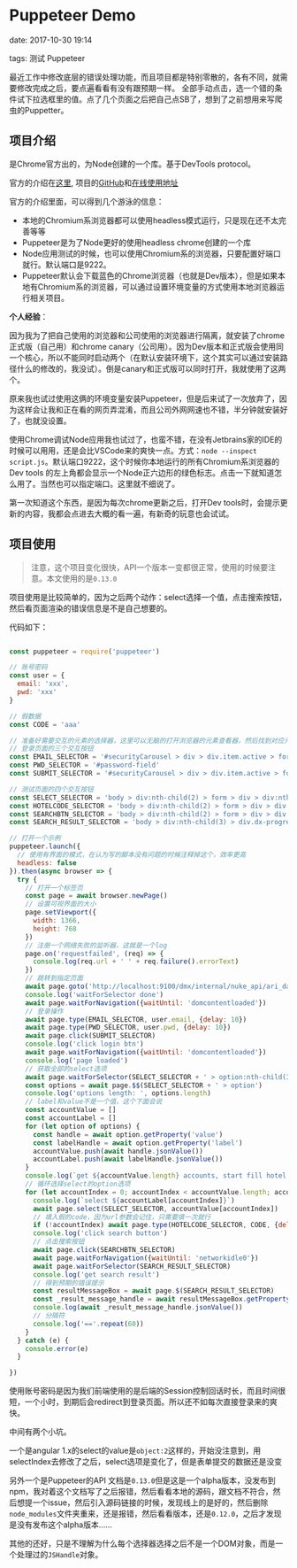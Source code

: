 # Puppeteer Demo

date: 2017-10-30 19:14

tags: 测试 Puppeteer

<abstract>
最近工作中修改底层的错误处理功能，而且项目都是特别零散的，各有不同，就需要修改完成之后，要点遍看看有没有跟预期一样。
全部手动点击，选一个错的条件试下拉选框里的值。点了几个页面之后把自己点SB了，想到了之前想用来写爬虫的Puppetter。
<abstract>

## 项目介绍

是Chrome官方出的，为Node创建的一个库。基于DevTools protocol。

官方的介绍在[这里](https://developers.google.com/web/updates/2017/04/headless-chrome), 项目的[GitHub](https://github.com/GoogleChrome/puppeteer)和[在线使用地址](https://try-puppeteer.appspot.com/)

官方的介绍里面，可以得到几个游泳的信息：

- 本地的Chromium系浏览器都可以使用headless模式运行，只是现在还不太完善等等
- Puppeteer是为了Node更好的使用headless chrome创建的一个库
- Node应用测试的时候，也可以使用Chromium系的浏览器，只要配置好端口就行。默认端口是9222。
- Puppeteer默认会下载蓝色的Chrome浏览器（也就是Dev版本），但是如果本地有Chromium系的浏览器，可以通过设置环境变量的方式使用本地浏览器运行相关项目。

**个人经验**：

因为我为了把自己使用的浏览器和公司使用的浏览器进行隔离，就安装了chrome正式版（自己用）和chrome canary（公司用）。因为Dev版本和正式版会使用同一个核心，所以不能同时启动两个（在默认安装环境下，这个其实可以通过安装路径什么的修改的，我没试）。倒是canary和正式版可以同时打开，我就使用了这两个。

原来我也试过使用这俩的环境变量安装Puppeteer，但是后来试了一次放弃了，因为这样会让我和正在看的网页弄混淆，而且公司外网网速也不错，半分钟就安装好了，也就没设置。

使用Chrome调试Node应用我也试过了，也蛮不错，在没有Jetbrains家的IDE的时候可以用用，还是会比VSCode来的爽快一点。方式：`node --inspect script.js`。默认端口9222，这个时候你本地运行的所有Chromium系浏览器的Dev tools 的左上角都会显示一个Node正六边形的绿色标志。点击一下就知道怎么用了。当然也可以指定端口。这里就不细说了。

第一次知道这个东西，是因为每次chrome更新之后，打开Dev tools时，会提示更新的内容，我都会点进去大概的看一遍，有新奇的玩意也会试试。

## 项目使用

> 注意，这个项目变化很快，API一个版本一变都很正常，使用的时候要注意。本文使用的是`0.13.0`

项目使用是比较简单的，因为之后两个动作：select选择一个值，点击搜索按钮，然后看页面渲染的错误信息是不是自己想要的。

代码如下：

```javascript

const puppeteer = require('puppeteer')

// 账号密码
const user = {
  email: 'xxx',
  pwd: 'xxx'
}

// 假数据
const CODE = 'aaa'

// 准备好需要交互的元素的选择器，这里可以无脑的打开浏览器的元素查看器，然后找到对应元素，右键 Copy --> Copy selector就完事了。
// 登录页面的三个交互按钮
const EMAIL_SELECTOR = '#securityCarousel > div > div.item.active > form > div:nth-child(3) > input'
const PWD_SELECTOR = '#password-field'
const SUBMIT_SELECTOR = '#securityCarousel > div > div.item.active > form > div:nth-child(6) > input'

// 测试页面的四个交互按钮
const SELECT_SELECTOR = 'body > div:nth-child(2) > form > div > div:nth-child(2) > select'
const HOTELCODE_SELECTOR = 'body > div:nth-child(2) > form > div > div:nth-child(3) > input'
const SEARCHBTN_SELECTOR = 'body > div:nth-child(2) > form > div > div.col-md-2.form-group.form-group-submit.inline-form-heiCtrl > button'
const SEARCH_RESULT_SELECTOR = 'body > div:nth-child(3) > div.dx-progress > div:nth-child(2) > div'

// 打开一个示例
puppeteer.launch({
  // 使用有界面的模式，在认为写的脚本没有问题的时候注释掉这个，效率更高
  headless: false
}).then(async browser => {
  try {
    // 打开一个标签页
    const page = await browser.newPage()
    // 设置可视界面的大小
    page.setViewport({
      width: 1366,
      height: 768
    })
    // 注册一个网络失败的监听器，这就是一个log
    page.on('requestfailed', (req) => {
      console.log(req.url + ' ' + req.failure().errorText)
    })
    // 跳转到指定页面
    await page.goto('http://localhost:9100/dmx/internal/nuke_api/ari_daily.html')
    console.log('waitForSelector done')
    await page.waitForNavigation({waitUntil: 'domcontentloaded'})
    // 登录操作
    await page.type(EMAIL_SELECTOR, user.email, {delay: 10})
    await page.type(PWD_SELECTOR, user.pwd, {delay: 10})
    await page.click(SUBMIT_SELECTOR)
    console.log('click login btn')
    await page.waitForNavigation({waitUntil: 'domcontentloaded'})
    console.log('page loaded')
    // 获取全部的select选项
    await page.waitForSelector(SELECT_SELECTOR + ' > option:nth-child(3)')
    const options = await page.$$(SELECT_SELECTOR + ' > option')
    console.log('options length: ', options.length)
    // label和value不是一个值，这个下面会说
    const accountValue = []
    const accountLabel = []
    for (let option of options) {
      const handle = await option.getProperty('value')
      const labelHandle = await option.getProperty('label')
      accountValue.push(await handle.jsonValue())
      accountLabel.push(await labelHandle.jsonValue())
    }
    console.log(`get ${accountValue.length} accounts, start fill hotel code`)
    // 循环选择select的option选项
    for (let accountIndex = 0; accountIndex < accountValue.length; accountIndex++) {
      console.log(`select ${accountLabel[accountIndex]}`)
      await page.select(SELECT_SELECTOR, accountValue[accountIndex])
      // 填入假的code，因为url参数会记住，只需要填一次就行
      if (!accountIndex) await page.type(HOTELCODE_SELECTOR, CODE, {delay: 50})
      console.log('click search button')
      // 点击搜索按钮
      await page.click(SEARCHBTN_SELECTOR)
      await page.waitForNavigation({waitUntil: 'networkidle0'})
      await page.waitForSelector(SEARCH_RESULT_SELECTOR)
      console.log('get search result')
      // 得到预期的错误提示
      const resultMessageBox = await page.$(SEARCH_RESULT_SELECTOR)
      const _result_message_handle = await resultMessageBox.getProperty('innerText')
      console.log(await _result_message_handle.jsonValue())
      // 分隔符
      console.log('=='.repeat(60))
    }
  } catch (e) {
    console.error(e)
  }

})

```

使用账号密码是因为我们前端使用的是后端的Session控制回话时长，而且时间很短，一个小时，到期后会redirect到登录页面。所以还不如每次直接登录来的爽快。

中间有两个小坑。

一个是angular 1.x的select的value是`object:2`这样的，开始没注意到，用selectIndex去修改了之后，select选项是变化了，但是表单提交的数据还是没变

另外一个是Puppeteer的API 文档是`0.13.0`但是这是一个alpha版本，没发布到npm，我对着这个文档写了之后报错，然后看看本地的源码，跟文档不符合，然后想提一个issue，然后引入源码链接的时候，发现线上的是好的，然后删除`node_modules`文件夹重来，还是报错，然后看看版本，还是`0.12.0`，之后才发现是没有发布这个alpha版本……

其他的还好，只是不理解为什么每个选择器选择之后不是一个DOM对象，而是一个处理过的`JSHandle`对象。

